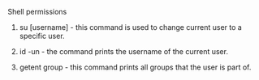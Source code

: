  Shell permissions
1. su [username] - this command is used to change current user to a specific user.

2. id -un - the command prints the username of the current user.

3. getent group - this command prints all groups that the user is part of.
